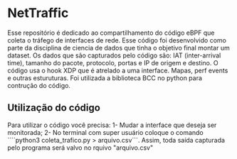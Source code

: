 # NetTraffic

Esse repositório é dedicado ao compartilhamento do código eBPF que coleta o tráfego de interfaces de rede. Esse código foi desenvolvido como parte da disciplina de ciencia de dados que tinha o objetivo final montar um dataset. Os dados que são capturados pelo código são: IAT (inter-arrival time), tamanho do pacote, protocolo, portas e IP de origem e destino.
O código usa o hook XDP que é atrelado a uma interface. Mapas, perf events e outras esturuturas. Foi utilizada a biblioteca BCC no python para contrução do código.

## Utilização do código

Para utilizar o código você precisa:
1- Mudar a interface que deseja ser monitorada;
2- No terminal com super usuário coloque o comando ````python3 coleta_trafico.py > arquivo.csv```. Assim, toda saída capturada pelo programa será valvo no rquivo "arquivo.csv"
